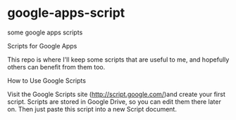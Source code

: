 # google-apps-script
some google apps scripts

Scripts for Google Apps

This repo is where I'll keep some scripts that are useful to me, and hopefully others can benefit from them too.

How to Use Google Scripts

Visit the Google Scripts site (http://script.google.com/)and create your first script. 
Scripts are stored in Google Drive, so you can edit them there later on.
Then just paste this script into a new Script document.
